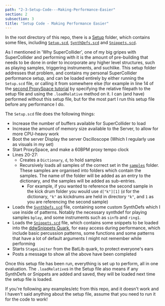 ```yaml
---
path: "2-3-Setup-Code---Making-Performance-Easier"
section: 2
subsection: 3
title: "Setup Code - Making Performance Easier"
---
```


In the root directory of this repo, there is a [Setup](https://github.com/theseanco/howto_co34pt_liveCode/tree/master/Setup) folder, which contains some files, including [`Setup.scd`](https://github.com/theseanco/howto_co34pt_liveCode/blob/master/Setup/Setup.scd), [`SynthDefs.scd`](https://github.com/theseanco/howto_co34pt_liveCode/blob/master/Setup/SynthDefs.scd) and [`Snippets.scd`](https://github.com/theseanco/howto_co34pt_liveCode/blob/master/Setup/Snippets.scd). 

As I mentioned in 'Why SuperCollider', one of my big gripes with SuperCollider and performing with it is the amount of pre-building that needs to be done in order to incorporate any higher level structures, such as playing samples, triggering instruments, and suchlike. This setup folder addresses that problem, and contains my personal SuperCollider performance setup, and can be loaded entirely by either running the `Setup.scd` file, or calling it from somewhere else (for example in line 14 of the [second ProxySpace tutorial](https://github.com/theseanco/howto_co34pt_liveCode/blob/master/2:%20Basics/2.2:%20ProxySpace%20-%20My%20Foundation%20For%20Live%20Coding%20In%20SuperCollider/2.2:%20ProxySpace%20Patterns.scd) by specifying the relative filepath to the setup file and using the `.loadRelative` method on it. I can (and have) performed without this setup file, but for the most part I run this setup file before any performance I do.

The `Setup.scd` file does the following things:
- Increase the number of buffers available for SuperCollider to load
- Increase the amount of memory size available to the Server, to allow for more CPU-heavy work
- Boot the server
 Display the server Oscilloscope (Which I regularly use as visuals in my set)
- Start ProxySpace, and make a 60BPM proxy tempo clock
- Lines 20-27:
    - Creates a `Dictionary`, `d`, to hold samples
    - Recursively loads all samples of the correct set in the [`samples`](https://github.com/theseanco/howto_co34pt_liveCode/tree/master/samples/) folder. These samples are organised into folders which contain the samples. The name of the folder will be added as an entry to the dictionary, and the samples will be added as sub-entries.
        - For example, if you wanted to reference the second sample in the kick drum folder you would use `d["k"][1]` (`d` for the dictionary, `"k"` as kickdrums are held in directory `"k"`, and `1` as you are referencing the second sample)
- Loads the [`SynthDefs.scd`](https://github.com/theseanco/howto_co34pt_liveCode/blob/master/Setup/SynthDefs.scdhttps://github.com/theseanco/howto_co34pt_liveCode/blob/master/Setup/SynthDefs.scd) file, containing some custom SynthDefs which I use inside of patterns. Notably the necessary synthdef for playing samples `bplay`, and some instruments such as `sinfb` and `ring1`.
- Loads the [`Snippets.scd`](https://github.com/theseanco/howto_co34pt_liveCode/blob/master/Setup/Snippets.scd) file, which contains some snippets to be loaded into the [ddwSnippets Quark](https://github.com/jamshark70/ddwSnippets), for easy access during performance, which include basic percussion patterns, some functions and some patterns that have a lot of default arguments I might not remember while performing
- Starts `StageLimiter` from the BatLib quark, to protect everyone's ears
- Posts a message to show all the above have been completed

Once this setup file has been run, everything is set up to perform, all in one evaluation. The `.loadRelative`s in the Setup file also means if any SynthDefs or Snippets are added and saved, they will be loaded next time the setup file is loaded.

If you're following any examples/etc from this repo, and it doesn't work and I haven't said anything about the setup file, assume that you need to run it for the code to work!

